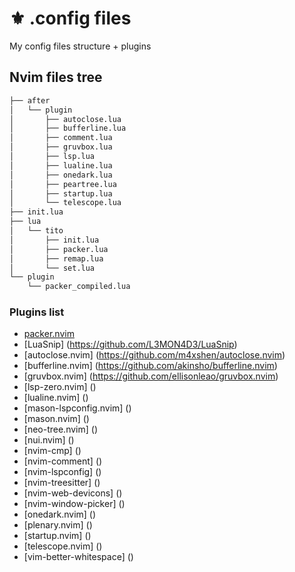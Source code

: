 # ⚜ .config files
My config files structure + plugins
## Nvim files tree

```bash
├── after
│   └── plugin
│       ├── autoclose.lua
│       ├── bufferline.lua
│       ├── comment.lua
│       ├── gruvbox.lua
│       ├── lsp.lua
│       ├── lualine.lua
│       ├── onedark.lua
│       ├── peartree.lua
│       ├── startup.lua
│       └── telescope.lua
├── init.lua
├── lua
│   └── tito
│       ├── init.lua
│       ├── packer.lua
│       ├── remap.lua
│       └── set.lua
└── plugin
    └── packer_compiled.lua   
```

### Plugins list

- [packer.nvim](https://github.com/wbthomason/packer.nvim)
- [LuaSnip] (https://github.com/L3MON4D3/LuaSnip)
- [autoclose.nvim] (https://github.com/m4xshen/autoclose.nvim)
- [bufferline.nvim] (https://github.com/akinsho/bufferline.nvim)
- [gruvbox.nvim] (https://github.com/ellisonleao/gruvbox.nvim)
- [lsp-zero.nvim] ()
- [lualine.nvim] ()
- [mason-lspconfig.nvim] ()
- [mason.nvim] ()
- [neo-tree.nvim] ()
- [nui.nvim] ()
- [nvim-cmp] ()
- [nvim-comment] ()
- [nvim-lspconfig] ()
- [nvim-treesitter] ()
- [nvim-web-devicons] ()
- [nvim-window-picker] ()
- [onedark.nvim] ()
- [plenary.nvim] ()
- [startup.nvim] ()
- [telescope.nvim] ()
- [vim-better-whitespace] ()
